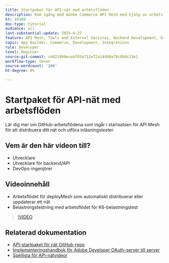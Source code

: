 ```yaml
---
title: Startpaket för API-nät med arbetsflöden
description: Kom igång med Adobe Commerce API Mesh med hjälp av arbetsflöden för att driftsätta ditt nät och ladda tester.
kt: 18388
doc-type: tutorial
audience: all
last-substantial-update: 2025-6-27
feature: API Mesh, Tools and External Services, Backend Development, GraphQL, Storefront
topic: App Builder, Commerce, Development, Integrations
role: Developer
level: Beginner
source-git-commit: cdd219b9ecebf03e712e72a14400a70c8b0c23e1
workflow-type: tm+mt
source-wordcount: '104'
ht-degree: 0%

---
```


# Startpaket för API-nät med arbetsflöden

Lär dig mer om GitHub-arbetsflödena som ingår i startsatsen för API Mesh för att distribuera ditt nät och utföra inläsningstester.

## Vem är den här videon till?

* Utvecklare
* Utvecklare för backend/API
* DevOps-ingenjörer

## Videoinnehåll

* Arbetsflödet för deployMesh som automatiskt distribuerar eller uppdaterar ett nät
* Belastningstestning med arbetsflödet för K6-belastningstest

>[!VIDEO](https://video.tv.adobe.com/v/3464524?learn=on&enablevpops)

## Relaterad dokumentation

* [API-startpaket för nät GitHub-repo](https://github.com/adobe-commerce/api-mesh-starter-kit)
* [Implementeringshandbok för Adobe Developer OAuth-server till server](https://developer.adobe.com/developer-console/docs/guides/authentication/ServerToServerAuthentication/implementation)
* [Spellista för API-nätvideor](https://experienceleague.adobe.com/en/playlists/commerce-get-started-app-builder-and-api-mesh)
